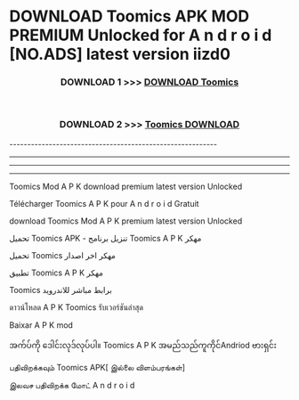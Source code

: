 # DOWNLOAD Toomics  APK MOD PREMIUM Unlocked for A n d r o i d [NO.ADS] latest version iizd0 



<div align="center">

<h3>DOWNLOAD 1 >>> <a href="https://getmod2.web.app/?judul=Toomics ">DOWNLOAD Toomics </a></h3><br>

<h3>DOWNLOAD 2 >>> <a href="https://getmod2.web.app/?judul=Toomics ">Toomics  DOWNLOAD </a></h3>

</div>
----------------------------------------------------------

----------------------------------------------------------

----------------------------------------------------------

----------------------------------------------------------

Toomics  Mod A P K download premium latest version Unlocked

Télécharger Toomics  A P K pour A n d r o i d Gratuit

download Toomics  Mod A P K premium latest version Unlocked

تحميل Toomics  APK - تنزيل برنامج Toomics  A P K مهكر

تحميل Toomics  مهكر اخر اصدار

تطبيق Toomics  A P K مهكر

Toomics  برابط مباشر للاندرويد

ดาวน์โหลด A P K Toomics  รับเวอร์ชันล่าสุด

Baixar A P K mod

အက်ပ်ကို ဒေါင်းလုဒ်လုပ်ပါ။ Toomics  A P K အမည်သည်ကူကိုင်Andriod ဗားရှင်း

பதிவிறக்கவும் Toomics  APK[ இல்லை விளம்பரங்கள்] 
 
இலவச பதிவிறக்க மோட் A n d r o i d



